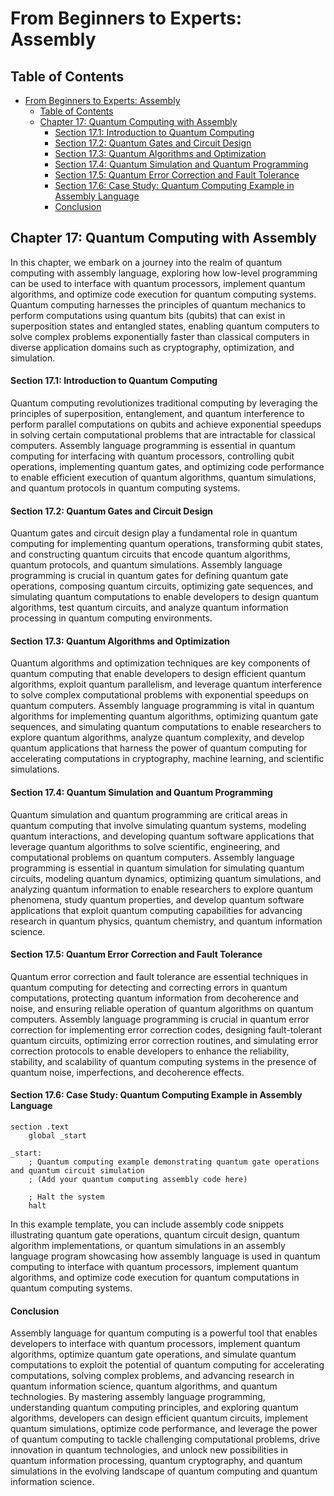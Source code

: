 # From Beginners to Experts: Assembly

## Table of Contents

- [From Beginners to Experts: Assembly](#from-beginners-to-experts-assembly)
  - [Table of Contents](#table-of-content)
  - [Chapter 17: Quantum Computing with Assembly](#chapter-17-quantum-computing-with-assembly)
      - [Section 17.1: Introduction to Quantum Computing](#section-171-introduction-to-quantum-computing)
      - [Section 17.2: Quantum Gates and Circuit Design](#section-172-quantum-gates-and-circuit-design)
      - [Section 17.3: Quantum Algorithms and Optimization](#section-173-quantum-algorithms-and-optimization)
      - [Section 17.4: Quantum Simulation and Quantum Programming](#section-174-quantum-simulation-and-quantum-programming)
      - [Section 17.5: Quantum Error Correction and Fault Tolerance](#section-175-quantum-error-correction-and-fault-tolerance)
      - [Section 17.6: Case Study: Quantum Computing Example in Assembly Language](#section-176-case-study-quantum-computing-example-in-assembly-language)
      - [Conclusion](#conclusion)

## Chapter 17: Quantum Computing with Assembly

In this chapter, we embark on a journey into the realm of quantum computing with assembly language, exploring how low-level programming can be used to interface with quantum processors, implement quantum algorithms, and optimize code execution for quantum computing systems. Quantum computing harnesses the principles of quantum mechanics to perform computations using quantum bits (qubits) that can exist in superposition states and entangled states, enabling quantum computers to solve complex problems exponentially faster than classical computers in diverse application domains such as cryptography, optimization, and simulation.

#### Section 17.1: Introduction to Quantum Computing

Quantum computing revolutionizes traditional computing by leveraging the principles of superposition, entanglement, and quantum interference to perform parallel computations on qubits and achieve exponential speedups in solving certain computational problems that are intractable for classical computers. Assembly language programming is essential in quantum computing for interfacing with quantum processors, controlling qubit operations, implementing quantum gates, and optimizing code performance to enable efficient execution of quantum algorithms, quantum simulations, and quantum protocols in quantum computing systems.

#### Section 17.2: Quantum Gates and Circuit Design

Quantum gates and circuit design play a fundamental role in quantum computing for implementing quantum operations, transforming qubit states, and constructing quantum circuits that encode quantum algorithms, quantum protocols, and quantum simulations. Assembly language programming is crucial in quantum gates for defining quantum gate operations, composing quantum circuits, optimizing gate sequences, and simulating quantum computations to enable developers to design quantum algorithms, test quantum circuits, and analyze quantum information processing in quantum computing environments.

#### Section 17.3: Quantum Algorithms and Optimization

Quantum algorithms and optimization techniques are key components of quantum computing that enable developers to design efficient quantum algorithms, exploit quantum parallelism, and leverage quantum interference to solve complex computational problems with exponential speedups on quantum computers. Assembly language programming is vital in quantum algorithms for implementing quantum algorithms, optimizing quantum gate sequences, and simulating quantum computations to enable researchers to explore quantum algorithms, analyze quantum complexity, and develop quantum applications that harness the power of quantum computing for accelerating computations in cryptography, machine learning, and scientific simulations.

#### Section 17.4: Quantum Simulation and Quantum Programming

Quantum simulation and quantum programming are critical areas in quantum computing that involve simulating quantum systems, modeling quantum interactions, and developing quantum software applications that leverage quantum algorithms to solve scientific, engineering, and computational problems on quantum computers. Assembly language programming is essential in quantum simulation for simulating quantum circuits, modeling quantum dynamics, optimizing quantum simulations, and analyzing quantum information to enable researchers to explore quantum phenomena, study quantum properties, and develop quantum software applications that exploit quantum computing capabilities for advancing research in quantum physics, quantum chemistry, and quantum information science.

#### Section 17.5: Quantum Error Correction and Fault Tolerance

Quantum error correction and fault tolerance are essential techniques in quantum computing for detecting and correcting errors in quantum computations, protecting quantum information from decoherence and noise, and ensuring reliable operation of quantum algorithms on quantum computers. Assembly language programming is crucial in quantum error correction for implementing error correction codes, designing fault-tolerant quantum circuits, optimizing error correction routines, and simulating error correction protocols to enable developers to enhance the reliability, stability, and scalability of quantum computing systems in the presence of quantum noise, imperfections, and decoherence effects.

#### Section 17.6: Case Study: Quantum Computing Example in Assembly Language

```assembly
section .text
    global _start

_start:
    ; Quantum computing example demonstrating quantum gate operations and quantum circuit simulation
    ; (Add your quantum computing assembly code here)

    ; Halt the system
    halt
```

In this example template, you can include assembly code snippets illustrating quantum gate operations, quantum circuit design, quantum algorithm implementations, or quantum simulations in an assembly language program showcasing how assembly language is used in quantum computing to interface with quantum processors, implement quantum algorithms, and optimize code execution for quantum computations in quantum computing systems.

#### Conclusion

Assembly language for quantum computing is a powerful tool that enables developers to interface with quantum processors, implement quantum algorithms, optimize quantum gate operations, and simulate quantum computations to exploit the potential of quantum computing for accelerating computations, solving complex problems, and advancing research in quantum information science, quantum algorithms, and quantum technologies. By mastering assembly language programming, understanding quantum computing principles, and exploring quantum algorithms, developers can design efficient quantum circuits, implement quantum simulations, optimize code performance, and leverage the power of quantum computing to tackle challenging computational problems, drive innovation in quantum technologies, and unlock new possibilities in quantum information processing, quantum cryptography, and quantum simulations in the evolving landscape of quantum computing and quantum information science.
